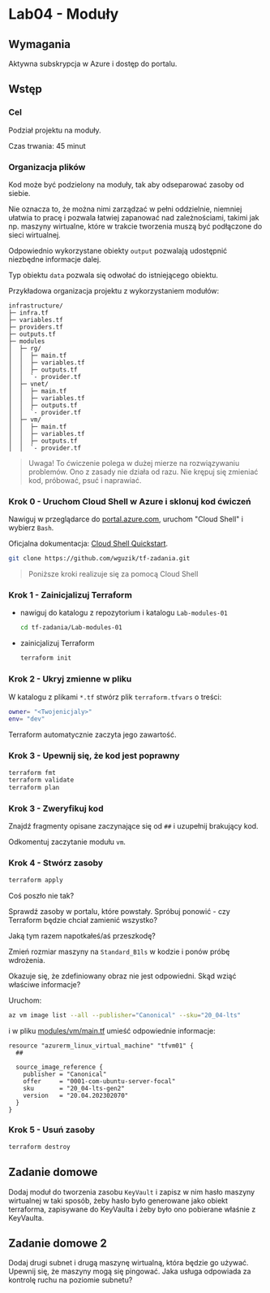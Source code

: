 # Lab04 - Moduły

## Wymagania
Aktywna subskrypcja w Azure i dostęp do portalu.

## Wstęp

### Cel

Podział projektu na moduły.

Czas trwania: 45 minut

### Organizacja plików

Kod może być podzielony na moduły, tak aby odseparować zasoby od siebie.

Nie oznacza to, że można nimi zarządzać w pełni oddzielnie, niemniej ułatwia to pracę i pozwala łatwiej zapanować nad zależnościami, takimi jak np. maszyny wirtualne, które w trakcie tworzenia muszą być podłączone do sieci wirtualnej.

Odpowiednio wykorzystane obiekty `output` pozwalają udostępnić niezbędne informacje dalej.

Typ obiektu `data` pozwala się odwołać do istniejącego obiektu.

Przykładowa organizacja projektu z wykorzystaniem modułów:
```
infrastructure/
├─ infra.tf
├─ variables.tf
├─ providers.tf
├─ outputs.tf
├─ modules
│  ├─ rg/
│  │  ├─ main.tf
│  │  ├─ variables.tf
│  │  ├─ outputs.tf
│  │  `- provider.tf
│  ├─ vnet/
│  │  ├─ main.tf
│  │  ├─ variables.tf
│  │  ├─ outputs.tf
│  │  `- provider.tf
│  ├─ vm/
│  │  ├─ main.tf
│  │  ├─ variables.tf
│  │  ├─ outputs.tf
│  │  `- provider.tf
```

> Uwaga! To ćwiczenie polega w dużej mierze na rozwiązywaniu problemów. Ono z zasady nie działa od razu. Nie krępuj się zmieniać kod, próbować, psuć i naprawiać.

### Krok 0 - Uruchom Cloud Shell w Azure i sklonuj kod ćwiczeń

Nawiguj w przeglądarce do [portal.azure.com](https://portal.azure.com), uruchom "Cloud Shell" i wybierz `Bash`.

Oficjalna dokumentacja: [Cloud Shell Quickstart](https://github.com/MicrosoftDocs/azure-docs/blob/main/articles/cloud-shell/quickstart.md).

```bash
git clone https://github.com/wguzik/tf-zadania.git
```

> Poniższe kroki realizuje się za pomocą Cloud Shell

### Krok 1 - Zainicjalizuj Terraform

- nawiguj do katalogu z repozytorium i katalogu `Lab-modules-01`
  ```bash
  cd tf-zadania/Lab-modules-01
  ```

- zainicjalizuj Terraform
  ```bash
  terraform init
  ```

### Krok 2 - Ukryj zmienne w pliku

W katalogu z plikami `*.tf` stwórz plik `terraform.tfvars` o treści:

```bash
owner= "<Twojenicjaly>"
env= "dev"
```

Terraform automatycznie zaczyta jego zawartość.

### Krok 3 - Upewnij się, że kod jest poprawny

```bash
terraform fmt
terraform validate
terraform plan
```

### Krok 3 - Zweryfikuj kod

Znajdź fragmenty opisane zaczynające się od `##` i uzupełnij brakujący kod.

Odkomentuj zaczytanie modułu `vm`.

### Krok 4 - Stwórz zasoby

```bash
terraform apply
```

Coś poszło nie tak?

Sprawdź zasoby w portalu, które powstały. Spróbuj ponowić - czy Terraform będzie chciał zamienić wszystko?

Jaką tym razem napotkałeś/aś przeszkodę?

Zmień rozmiar maszyny na `Standard_B1ls` w kodzie i ponów próbę wdrożenia.

Okazuje się, że zdefiniowany obraz nie jest odpowiedni. Skąd wziąć właściwe informacje?

Uruchom:
```bash
az vm image list --all --publisher="Canonical" --sku="20_04-lts"
```

i w pliku [modules/vm/main.tf](Lab04\modules\vm\main.tf) umieść odpowiednie informacje:

```hcl
resource "azurerm_linux_virtual_machine" "tfvm01" {
  ##

  source_image_reference {
    publisher = "Canonical"
    offer     = "0001-com-ubuntu-server-focal"
    sku       = "20_04-lts-gen2"
    version   = "20.04.202302070"
  }
}
```

### Krok 5 - Usuń zasoby

```bash
terraform destroy
```

## Zadanie domowe

Dodaj moduł do tworzenia zasobu `KeyVault` i zapisz w nim hasło maszyny wirtualnej w taki sposób, żeby hasło było generowane jako obiekt terraforma, zapisywane do KeyVaulta i żeby było ono pobierane właśnie z KeyVaulta.

## Zadanie domowe 2

Dodaj drugi subnet i drugą maszynę wirtualną, która będzie go używać.
Upewnij się, że maszyny mogą się pingować. Jaka usługa odpowiada za kontrolę ruchu na poziomie subnetu?